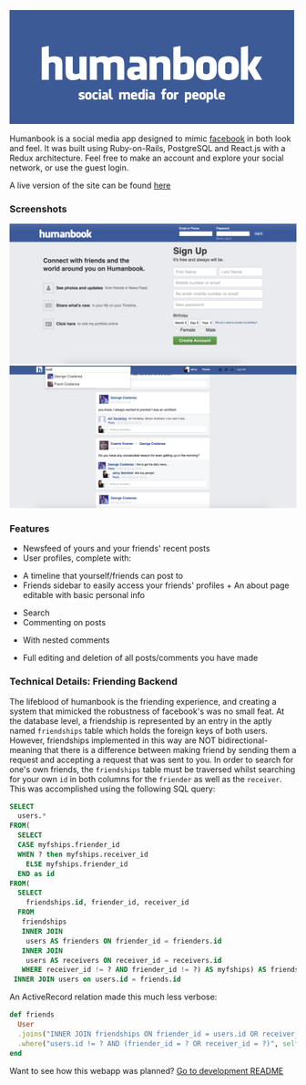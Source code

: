 ![humanbook](./docs/production_images/humanbook-logos-01.png)

Humanbook is a social media app designed to mimic [facebook](https://www.facebook.com) in both look and feel. It was built using Ruby-on-Rails, PostgreSQL and React.js with a Redux architecture. Feel free to make an account and explore your social network, or use the guest login.

A live version of the site can be found [here](http://www.humanbook.us)

### Screenshots
![entry](./docs/production_images/login_sample.png)
![newsfeed](./docs/production_images/nf_sample.png)

### Features
  - Newsfeed of yours and your friends' recent posts
  - User profiles, complete with:
   + A timeline that yourself/friends can post to
   + Friends sidebar to easily access your friends' profiles
    + An about page editable with basic personal info
  - Search
  - Commenting on posts
   + With nested comments
  - Full editing and deletion of all posts/comments you have made

### Technical Details: Friending Backend
The lifeblood of humanbook is the friending experience, and creating a system that mimicked the robustness of facebook's was no small feat. At the database level, a friendship is represented by an entry in the aptly named `friendships` table which holds the foreign keys of both users. However, friendships implemented in this way are NOT bidirectional- meaning that there is a difference between making friend by sending them a request and accepting a request that was sent to you. In order to search for one's own friends, the `friendships` table must be traversed whilst searching for your own `id` in both columns for the `friender` as well as the `receiver`. This was accomplished using the following SQL query:

```SQL
SELECT
  users.*
FROM(
  SELECT
  CASE myfships.friender_id
  WHEN ? then myfships.receiver_id
    ELSE myfships.friender_id
  END as id
FROM(
  SELECT
    friendships.id, friender_id, receiver_id
  FROM
   friendships
   INNER JOIN
    users AS frienders ON friender_id = frienders.id
   INNER JOIN
    users AS receivers ON receiver_id = receivers.id
   WHERE receiver_id != ? AND friender_id != ?) AS myfships) AS friends
 INNER JOIN users on users.id = friends.id

```

An ActiveRecord relation made this much less verbose:
```ruby
def friends
  User
  .joins("INNER JOIN friendships ON friender_id = users.id OR receiver_id = users.id")
  .where("users.id != ? AND (friender_id = ? OR receiver_id = ?)", self.id, self.id, self.id)
end
```

Want to see how this webapp was planned? [Go to development README](./docs)
